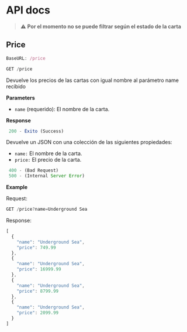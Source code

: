 # API docs
> :warning: **Por el momento no se puede filtrar según el estado de la carta**

## **Price**


```js
BaseURL: /price
```



```js
GET /price
```


Devuelve los precios de las cartas con igual nombre al parámetro name recibido

**Parameters**



* <code>name<strong></strong></code> (requerido): El nombre de la carta.

<strong>Response</strong>


```js
 200 - Éxito (Success)
```


Devuelve un JSON con una colección de las siguientes propiedades:


* `name:` El nombre de la carta.
* `price:` El precio de la carta.

```js
 400 - (Bad Request)
 500 - (Internal Server Error)
```



**Example**

Request:


```js
GET /price?name=Underground Sea
```

Response:


```js
[
  {
    "name": "Underground Sea",
    "price": 749.99
  },
  {
    "name": "Underground Sea",
    "price": 16999.99
  },
  {
    "name": "Underground Sea",
    "price": 8799.99
  },
  {
    "name": "Underground Sea",
    "price": 2099.99
  }
]
```
